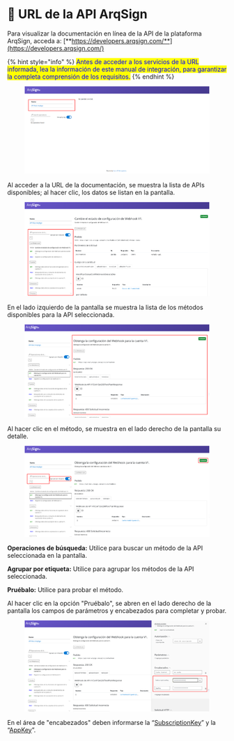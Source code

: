 # 🔳 URL de la API ArqSign

Para visualizar la documentación en línea de la API de la plataforma ArqSign, acceda a: [**https://developers.arqsign.com/**](https://developers.arqsign.com/)

{% hint style="info" %}
<mark style="color:blue;">Antes de acceder a los servicios de la URL informada, lea la información de este manual de integración, para garantizar la completa comprensión de los requisitos.</mark>
{% endhint %}

<figure><img src="../../../.gitbook/assets/image (799).png" alt=""><figcaption></figcaption></figure>

Al acceder a la URL de la documentación, se muestra la lista de APIs disponibles; al hacer clic, los datos se listan en la pantalla.

<figure><img src="../../../.gitbook/assets/image (802).png" alt=""><figcaption></figcaption></figure>

En el lado izquierdo de la pantalla se muestra la lista de los métodos disponibles para la API seleccionada.

<figure><img src="../../../.gitbook/assets/image (803).png" alt=""><figcaption></figcaption></figure>

Al hacer clic en el método, se muestra en el lado derecho de la pantalla su detalle.

<figure><img src="../../../.gitbook/assets/image (804).png" alt=""><figcaption></figcaption></figure>

**Operaciones de búsqueda:** Utilice para buscar un método de la API seleccionada en la pantalla.

**Agrupar por etiqueta:** Utilice para agrupar los métodos de la API seleccionada.

**Pruébalo:** Utilice para probar el método.

Al hacer clic en la opción "Pruébalo", se abren en el lado derecho de la pantalla los campos de parámetros y encabezados para completar y probar.

<figure><img src="../../../.gitbook/assets/image (805).png" alt=""><figcaption></figcaption></figure>

En el área de "encabezados" deben informarse la “[SubscriptionKey](./#subscriptionkey)” y la “[AppKey](./#appkey)”.
